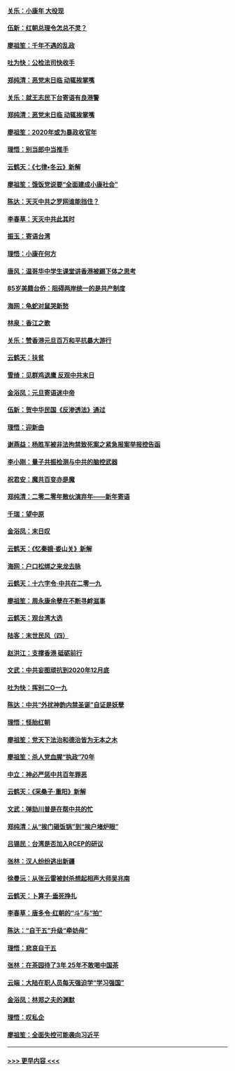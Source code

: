 #### [关乐：小康年 大役现](../pages/nsc993/n11774213.md?t=01080402) 
#### [伍新：红朝总理令怎总不灵？](../pages/nsc993/n11770813.md?t=01080402) 
#### [廖祖笙：千年不遇的乱政](../pages/nsc993/n11770373.md?t=01080402) 
#### [吐为快：公检法司快收手](../pages/nsc993/n11770359.md?t=01080402) 
#### [郑纯清：恶党末日临 动辄挨掌嘴](../pages/nsc993/n11769912.md?t=01080402) 
#### [关乐：就王志民下台寄语有良港警](../pages/nsc993/n11769903.md?t=01080402) 
#### [郑纯清：恶党末日临 动辄挨掌嘴](../pages/nsc993/n11769356.md?t=01080402) 
#### [廖祖笙：2020年或为暴政收官年](../pages/nsc993/n11768216.md?t=01080402) 
#### [理悟：别当郎中当推手](../pages/nsc993/n11768243.md?t=01080402) 
#### [云鹤天：《七律▪冬云》新解](../pages/nsc993/n11768204.md?t=01080402) 
#### [廖祖笙：饿饭党说要“全面建成小康社会”](../pages/nsc993/n11767482.md?t=01080402) 
#### [陈达：天灭中共之罗网谁能挡住？](../pages/nsc993/n11767465.md?t=01080402) 
#### [李春草：天灭中共此其时](../pages/nsc993/n11767452.md?t=01080402) 
#### [振玉：寄语台湾](../pages/nsc993/n11767432.md?t=01080402) 
#### [理悟：小康在何方](../pages/nsc993/n11767394.md?t=01080402) 
#### [唐风：温哥华中学生课堂讲香港被踢下体之思考](../pages/nsc993/n11766848.md?t=01080402) 
#### [85岁美籍台侨：阻碍两岸统一的是共产制度](../pages/nsc993/n11765043.md?t=01080402) 
#### [海网：龟蛇对鼠哭新愁](../pages/nsc993/n11764895.md?t=01080402) 
#### [林泉：香江之歌](../pages/nsc993/n11764415.md?t=01080402) 
#### [关乐：赞香港元旦百万和平抗暴大游行](../pages/nsc993/n11764382.md?t=01080402) 
#### [云鹤天：扶贫](../pages/nsc993/n11764245.md?t=01080402) 
#### [雪绮：见群鸡退鹰  反观中共末日](../pages/nsc993/n11762112.md?t=01080402) 
#### [金浴凤：元旦寄语迷中帝](../pages/nsc993/n11761788.md?t=01080402) 
#### [伍新：贺中华民国《反渗透法》通过](../pages/nsc993/n11761994.md?t=01080402) 
#### [理悟：迎新曲](../pages/nsc993/n11761152.md?t=01080402) 
#### [谢燕益：杨胜军被非法拘禁致死案之紧急报案举报控告函](../pages/nsc993/n11756134.md?t=01080402) 
#### [李小刚：量子共振检测与中共的脑控武器](../pages/nsc993/n11754518.md?t=01080402) 
#### [祝君安：魔共百变亦是魔](../pages/nsc993/n11754469.md?t=01080402) 
#### [郑纯清：二零二零年散伙演弃年——新年寄语](../pages/nsc993/n11754195.md?t=01080402) 
#### [千瑞：望中原](../pages/nsc993/n11754159.md?t=01080402) 
#### [金浴凤：末日叹](../pages/nsc993/n11752359.md?t=01080402) 
#### [云鹤天：《忆秦娥‧娄山关》新解](../pages/nsc993/n11752348.md?t=01080402) 
#### [海网：户口松绑之来龙去脉](../pages/nsc993/n11752328.md?t=01080402) 
#### [云鹤天：十六字令‧中共在二零一九](../pages/nsc993/n11752305.md?t=01080402) 
#### [廖祖笙：周永康余孽在不断寻衅滋事](../pages/nsc993/n11751013.md?t=01080402) 
#### [云鹤天：观台湾大选](../pages/nsc993/n11751007.md?t=01080402) 
#### [陆客：末世民风（四）](../pages/nsc993/n11749203.md?t=01080402) 
#### [赵洪江：支撑香港 砥砺前行](../pages/nsc993/n11748482.md?t=01080402) 
#### [文武：中共妄图顽抗到2020年12月底](../pages/nsc993/n11748446.md?t=01080402) 
#### [吐为快：挥别二O一九](../pages/nsc993/n11748411.md?t=01080402) 
#### [陈达：中共“外扰神韵内禁圣诞”自证是妖孽](../pages/nsc993/n11748226.md?t=01080402) 
#### [理悟：怪胎红朝](../pages/nsc993/n11748206.md?t=01080402) 
#### [廖祖笙：党天下法治和德治皆为无本之木](../pages/nsc993/n11748135.md?t=01080402) 
#### [廖祖笙：杀人党血腥“执政”70年](../pages/nsc993/n11745144.md?t=01080402) 
#### [中立：神必严惩中共百年罪恶](../pages/nsc993/n11744970.md?t=01080402) 
#### [云鹤天：《采桑子‧重阳》新解](../pages/nsc993/n11744948.md?t=01080402) 
#### [文武：弹劾川普是在帮中共的忙](../pages/nsc993/n11744758.md?t=01080402) 
#### [郑纯清：从“挨门砸饭锅”到“挨户堵炉眼”](../pages/nsc993/n11744745.md?t=01080402) 
#### [吕锡民：台湾是否加入RCEP的研议](../pages/nsc993/n11744701.md?t=01080402) 
#### [张林：汉人纷纷逃出新疆](../pages/nsc993/n11743530.md?t=01080402) 
#### [徐曼沅：从张云雷被封杀想起相声大师吴兆南](../pages/nsc993/n11741816.md?t=01080402) 
#### [云鹤天：卜算子‧垂死挣扎](../pages/nsc993/n11739956.md?t=01080402) 
#### [李春草：唐多令‧红朝的“斗”与“拍”](../pages/nsc993/n11739830.md?t=01080402) 
#### [陈达：“自干五”升级“牵妨母”](../pages/nsc993/n11739724.md?t=01080402) 
#### [理悟：悲哀自干五](../pages/nsc993/n11739547.md?t=01080402) 
#### [张林：在茶园待了3年 25年不敢喝中国茶](../pages/nsc993/n11739240.md?t=01080402) 
#### [云端：大陆在职人员每天强迫学“学习强国”](../pages/nsc993/n11738735.md?t=01080402) 
#### [金浴凤：林郑之夫的渊默](../pages/nsc993/n11737735.md?t=01080402) 
#### [理悟：叹私企](../pages/nsc993/n11737715.md?t=01080402) 
#### [廖祖笙：全面失控可能袭向习近平](../pages/nsc993/n11737704.md?t=01080402) 

----
#### [ >>> 更早内容 <<< ](../indexes/nsc993-earlier.md)
